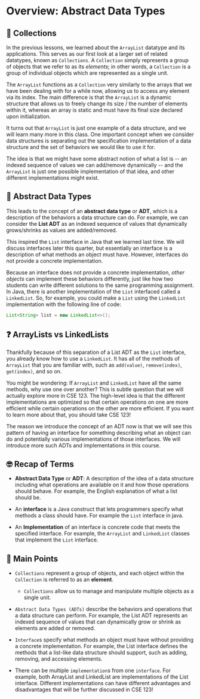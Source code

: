 # Overview: Abstract Data Types



## 🤔 Collections

In the previous lessons, we learned about the `ArrayList` datatype and its applications. This serves as our first look at a larger set of related datatypes, known as `Collections`. A `Collection` simply represents a group of objects that we refer to as its *elements*; in other words, a `Collection` is a group of individual objects which are represented as a single unit.

The `ArrayList` functions as a `Collection` very similarly to the arrays that we have been dealing with for a while now, allowing us to access any element via its index. The main difference is that the `ArrayList` is a dynamic structure that allows us to freely change its size / the number of elements within it, whereas an array is static and must have its final size declared upon initialization.

It turns out that `ArrayList` is just one example of a data structure, and we will learn many more in this class. One important concept when we consider data structures is separating out the specification implementation of a data structure and the set of behaviors we would like to use it for. 

The idea is that we might have some abstract notion of what a list is -- an indexed sequence of values we can add/remove dynamically -- and the `ArrayList` is just one possible implementation of that idea, and other different implementations might exist.

## 🧩 Abstract Data Types

This leads to the concept of an **abstract data type** or **ADT**,  which is a description of the behaviors a data structure can do. For example, we can consider the **List ADT** as an indexed sequence of values that dynamically grows/shrinks as values are added/removed. 

This inspired the `List` interface in Java that we learned last time. We will discuss interfaces later this quarter, but essentially an interface is a description of what methods an object must have. However, interfaces do not provide a concrete implementation.

Because an interface does not provide a concrete implementation, *other objects* can implement these behaviors differently, just like how two students can write different solutions to the same programming assignment. In Java, there is another implementation of the `List` interfaced called a `LinkedList`. So, for example, you could make a `List` using the `LinkedList` implementation with the following line of code:

```Java
List<String> list = new LinkedList<>();
```

## ❓ ArrayLists vs LinkedLists

Thankfully because of this separation of a List ADT as the `List` interface, you already know how to use a `LinkedList`. It has all of the methods of `ArrayList` that you are familiar with, such as `add(value)`, `remove(index)`, `get(index)`, and so on. 

You might be wondering:  If `ArrayList` and `LinkedList` have all the same methods, why use one over another? This is subtle question that we will actually explore more in CSE 123. The high-level idea is that the different implementations are optimized so that certain operations on one are more efficient while certain operations on the other are more efficient. If you want to learn more about that, you should take CSE 123! 

The reason we introduce the concept of an ADT now is that we will see this pattern of having an interface for something describing what an object can do and potentially various implementations of those interfaces. We will introduce more such ADTs and implementations in this course.

## 🤓 Recap of Terms

* **Abstract Data Type** or **ADT**: A description of the idea of a data structure including what operations are available on it and how those operations should behave. For example, the English explanation of what a list should be.

* An **interface** is a Java construct that lets programmers specify what methods a class should have. For example the `List` interface in java.

* An **Implementation** of an interface is concrete code that meets the specified interface. For example, the `ArrayList` and `LinkedList` classes that implement the `List` interface.

## 🧠 Main Points

* `Collections` represent a group of objects, and each object within the `Collection` is referred to as an **element**. 

    * `Collections` allow us to manage and manipulate multiple objects as a single unit.

* `Abstract Data Types (ADTs)` describe the behaviors and operations that a data structure can perform. For example, the List ADT represents an indexed sequence of values that can dynamically grow or shrink as elements are added or removed.

* `Interface`s specify what methods an object must have without providing a concrete implementation. For example, the List interface defines the methods that a list-like data structure should support, such as adding, removing, and accessing elements.

* There can be multiple `implementation`s from one `interface`. For example, both ArrayList and LinkedList are implementations of the List interface. Different implementations can have different advantages and disadvantages that will be further discussed in CSE 123!